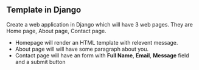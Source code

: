 ## Template in Django

Create a web application in Django which will have 3 web pages. They are Home page, About page, Contact page.

- Homepage will render an HTML template with relevent message.
- About page will will have some paragraph about you.
- Contact page will have an form with **Full Name**, **Email**, **Message** field and a submit button
